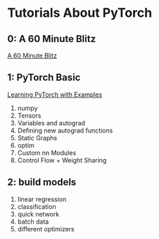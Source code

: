 # Tutorials About PyTorch

## 0: A 60 Minute Blitz
[A 60 Minute Blitz](http://pytorch.org/tutorials/beginner/deep_learning_60min_blitz.html)

## 1: PyTorch Basic
[Learning PyTorch with Examples](http://pytorch.org/tutorials/beginner/pytorch_with_examples.html)  

1. numpy
2. Tensors
3. Variables and autograd
4. Defining new autograd functions
5. Static Graphs
6. optim
7. Custom nn Modules
8. Control Flow + Weight Sharing

## 2: build models
1. linear regression
2. classification
3. quick network
4. batch data
5. different optimizers